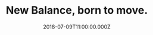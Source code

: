 ---
campaign-uuid: "c-7448a791-2582-4117-82d6-dff3d4106bb0"
type: "Offer"
category: "Fashion"
date: "2018-07-09T11:00:00.000Z"
end-date: "2018-09-30T23:59:00.000Z"
disable-form: false
is_promoted: false
has_entry_page: false
title: "New Balance, born to move."
competition-description: "<p>At New Balance their products are the perfect blend of\
  \ function and fashion, giving you the performance technology you need and the style\
  \ you want. They offer the best product on the market, and they are also equally\
  \ committed to giving back. So while they look to succeed, they believe in ensuring\
  \ others have the same opportunity.</p>\r\n<p>Have a look at their amazing collection\
  \ and don’t miss out on a 20% OFF with the code: NME20OFF (Excluding Sale, Outlet\
  \ & Made in Products).</p>"
banner-img: "https://assets.expresslyapp.com/asset-75188b63-4eeb-46f1-853b-936a7fb57900.jpg"
logo-left-href: "https://www.newbalance.co.uk"
logo-left-image: "https://assets.expresslyapp.com/82aa1ba0-aef4-4c02-b3b5-f2aa2892b964-thumb.png"
logo-left-title: "New Balance"
has-winner: false
---